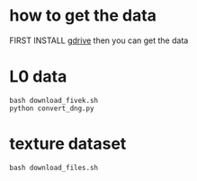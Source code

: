 # how to get the data
FIRST INSTALL [gdrive](https://github.com/prasmussen/gdrive)
then you can get the data


# L0 data
```
bash download_fivek.sh
python convert_dng.py
```
# texture dataset
```
bash download_files.sh
```
